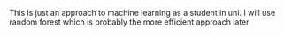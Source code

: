 This is just an approach to machine learning as a student in uni. I will use random forest which is probably the more efficient approach later
